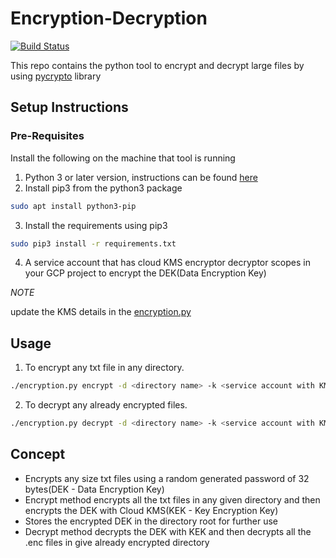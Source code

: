 # Encryption-Decryption

[![Build Status][travis-badge]][travis]

[travis-badge]: https://travis-ci.com/ravitejb/python-encrypter-decrypter.svg?branch=master
[travis]: https://travis-ci.com/ravitejb/python-encrypter-decrypter

This repo contains the python tool to encrypt and decrypt large files by using [pycrypto](http://pythonhosted.org/pycrypto/) library

## Setup Instructions

### Pre-Requisites
Install the following on the machine that tool is running
1. Python 3 or later version, instructions can be found [here](https://cloud.google.com/python/setup#installing_python)
2. Install pip3 from the python3 package
  ```bash
  sudo apt install python3-pip
  ```
3. Install the requirements using pip3
  ```bash
  sudo pip3 install -r requirements.txt
  ```
4. A service account that has cloud KMS encryptor decryptor scopes in your GCP project to encrypt the DEK(Data Encryption Key)

*NOTE*

update the KMS details in the [encryption.py](https://github.com/ravitejb/python-encrypter-decrypter/blob/master/encryption.py#L18)

## Usage
1. To encrypt any txt file in any directory.
  ```bash
  ./encryption.py encrypt -d <directory name> -k <service account with KMS access>
  ```
2. To decrypt any already encrypted files.
  ```bash
  ./encryption.py decrypt -d <directory name> -k <service account with KMS access>
  ```
## Concept
* Encrypts any size txt files using a random generated password of 32 bytes(DEK - Data Encryption Key)
* Encrypt method encrypts all the txt files in any given directory and then encrypts the DEK with Cloud KMS(KEK - Key Encryption Key)
* Stores the encrypted DEK in the directory root for further use
* Decrypt method decrypts the DEK with KEK and then decrypts all the .enc files in give already encrypted directory

